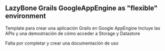 LazyBone Grails GoogleAppEngine as "flexible" environment
---------------------------------------------------------

Template para crear una aplicación Grails en Google AppEngine 
Incluye las APIs y una demostración de cómo acceder a Storage y Datastore

Falta por completar y crear una documentación de uso
